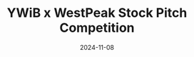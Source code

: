 ---
type: "events"
title: "YWiB x WestPeak Stock Pitch Competition"
details: "Final Round"
date: "2024-11-08"
time: ""
link: "https://www.instagram.com/p/DBKA5uUhrEJ/?utm_source=ig_web_copy_link&igsh=MzRlODBiNWFlZA=="
registration: "https://www.bouncelife.com/events/670808fcb5effab0481ad90e"
deadline: "2024-11-08"
---